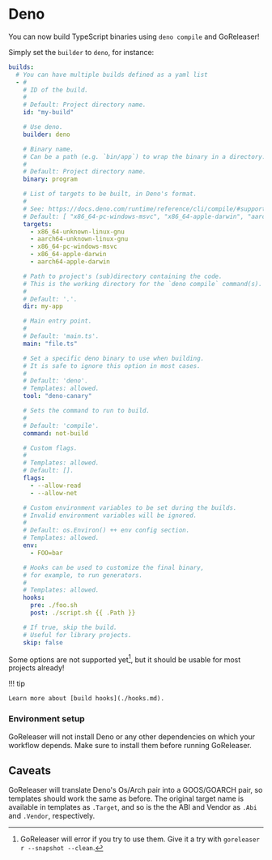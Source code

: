 # Deno

<!-- md:version v2.6-unreleased -->

<!-- md:alpha -->

You can now build TypeScript binaries using `deno compile` and GoReleaser!

Simply set the `builder` to `deno`, for instance:

```yaml title=".goreleaser.yaml"
builds:
  # You can have multiple builds defined as a yaml list
  - #
    # ID of the build.
    #
    # Default: Project directory name.
    id: "my-build"

    # Use deno.
    builder: deno

    # Binary name.
    # Can be a path (e.g. `bin/app`) to wrap the binary in a directory.
    #
    # Default: Project directory name.
    binary: program

    # List of targets to be built, in Deno's format.
    #
    # See: https://docs.deno.com/runtime/reference/cli/compile/#supported-targets
    # Default: [ "x86_64-pc-windows-msvc", "x86_64-apple-darwin", "aarch64-apple-darwin", "x86_64-unknown-linux-gnu", "aarch64-unknown-linux-gnu" ]
    targets:
      - x86_64-unknown-linux-gnu
      - aarch64-unknown-linux-gnu
      - x86_64-pc-windows-msvc
      - x86_64-apple-darwin
      - aarch64-apple-darwin

    # Path to project's (sub)directory containing the code.
    # This is the working directory for the `deno compile` command(s).
    #
    # Default: '.'.
    dir: my-app

    # Main entry point.
    #
    # Default: 'main.ts'.
    main: "file.ts"

    # Set a specific deno binary to use when building.
    # It is safe to ignore this option in most cases.
    #
    # Default: 'deno'.
    # Templates: allowed.
    tool: "deno-canary"

    # Sets the command to run to build.
    #
    # Default: 'compile'.
    command: not-build

    # Custom flags.
    #
    # Templates: allowed.
    # Default: [].
    flags:
      - --allow-read
      - --allow-net

    # Custom environment variables to be set during the builds.
    # Invalid environment variables will be ignored.
    #
    # Default: os.Environ() ++ env config section.
    # Templates: allowed.
    env:
      - FOO=bar

    # Hooks can be used to customize the final binary,
    # for example, to run generators.
    #
    # Templates: allowed.
    hooks:
      pre: ./foo.sh
      post: ./script.sh {{ .Path }}

    # If true, skip the build.
    # Useful for library projects.
    skip: false
```

Some options are not supported yet[^fail], but it should be usable for
most projects already!

!!! tip

    Learn more about [build hooks](./hooks.md).

### Environment setup

GoReleaser will not install Deno or any other dependencies on which your
workflow depends. Make sure to install them before running GoReleaser.

## Caveats

GoReleaser will translate Deno's Os/Arch pair into a GOOS/GOARCH pair, so
templates should work the same as before.
The original target name is available in templates as `.Target`, and so is the
the ABI and Vendor as `.Abi` and `.Vendor`, respectively.

[^fail]:
    GoReleaser will error if you try to use them. Give it a try with
    `goreleaser r --snapshot --clean`.

<!-- md:templates -->
